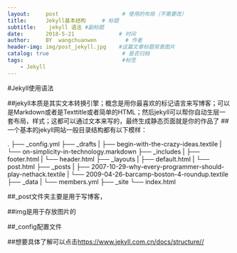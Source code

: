 ```yaml
---
layout:     post                    # 使用的布局（不需要改）
title:      Jekyll基本结构     # 标题 
subtitle:    jekyll 语法 #副标题
date:       2018-5-21              # 时间
author:     BY  wangchuanwen         # 作者
header-img: img/post_jekyll.jpg    #这篇文章标题背景图片
catalog: true                       # 是否归档
tags:                               #标签
    - Jekyll
---
```


#Jekyll使用语法

##jekyll本质是其实文本转换引擎；概念是用你最喜欢的标记语言来写博客；可以是Markdown或者是Texttitle或者简单的HTML；然后jekyll可以帮你自动生层一套布局，样式；这都可以通过文本来写的，最终生成静态页面就是你的作品了
##一个基本的jekyll网站一般目录结构都有以下模样：

.
├── _config.yml
├── _drafts
|   ├── begin-with-the-crazy-ideas.textile
|   └── on-simplicity-in-technology.markdown
├── _includes
|   ├── footer.html
|   └── header.html
├── _layouts
|   ├── default.html
|   └── post.html
├── _posts
|   ├── 2007-10-29-why-every-programmer-should-play-nethack.textile
|   └── 2009-04-26-barcamp-boston-4-roundup.textile
├── _data
|   └── members.yml
├── _site
└── index.html


##_post文件夹主要是用于写博客，

##img是用于存放图片的

##_config配置文件

##想要具体了解可以点击<https://www.jekyll.com.cn/docs/structure//>


